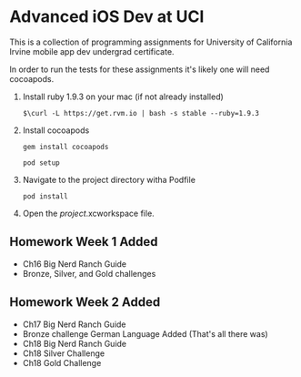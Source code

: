 Advanced iOS Dev at UCI
=========================

This is a collection of programming assignments for University of California Irvine mobile app dev undergrad certificate.

In order to run the tests for these assignments it's likely one will need cocoapods.

1. Install ruby 1.9.3 on your mac (if not already installed)

	`$\curl -L https://get.rvm.io | bash -s stable --ruby=1.9.3`

2. Install cocoapods

	`gem install cocoapods`

	`pod setup`

3. Navigate to the project directory witha Podfile

	`pod install`

4. Open the *project*.xcworkspace file.


Homework Week 1 Added
---------------------
- Ch16 Big Nerd Ranch Guide
- Bronze, Silver, and Gold challenges

Homework Week 2 Added
---------------------
- Ch17 Big Nerd Ranch Guide
- Bronze challenge German Language Added (That's all there was)
- Ch18 Big Nerd Ranch Guide
- Ch18 Silver Challenge
- Ch18 Gold Challenge
